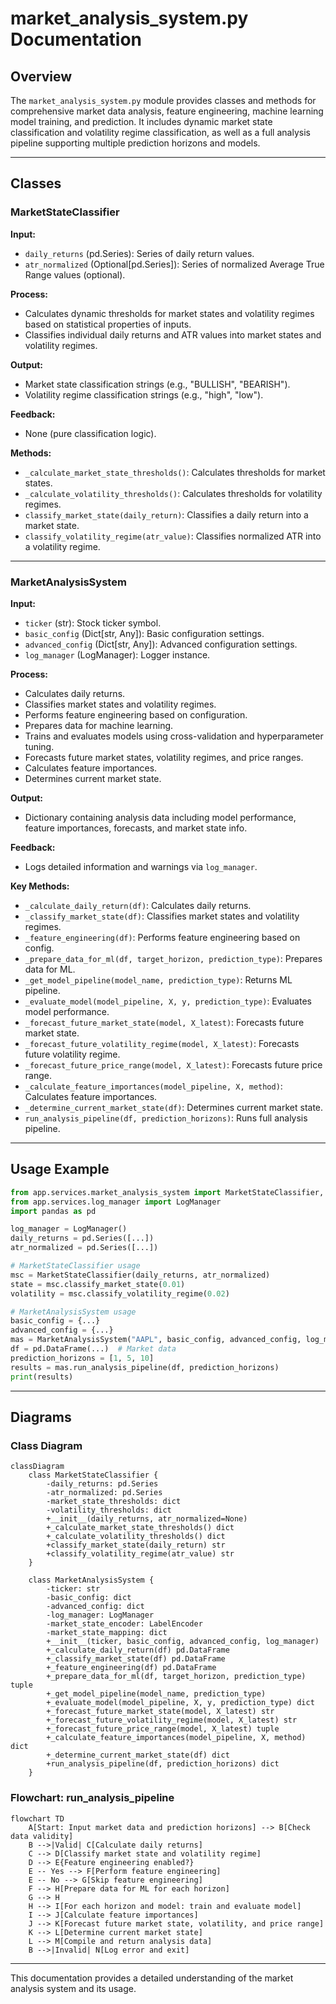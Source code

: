 # market_analysis_system.py Documentation

## Overview
The `market_analysis_system.py` module provides classes and methods for comprehensive market data analysis, feature engineering, machine learning model training, and prediction. It includes dynamic market state classification and volatility regime classification, as well as a full analysis pipeline supporting multiple prediction horizons and models.

---

## Classes

### MarketStateClassifier

**Input:**
- `daily_returns` (pd.Series): Series of daily return values.
- `atr_normalized` (Optional[pd.Series]): Series of normalized Average True Range values (optional).

**Process:**
- Calculates dynamic thresholds for market states and volatility regimes based on statistical properties of inputs.
- Classifies individual daily returns and ATR values into market states and volatility regimes.

**Output:**
- Market state classification strings (e.g., "BULLISH", "BEARISH").
- Volatility regime classification strings (e.g., "high", "low").

**Feedback:**
- None (pure classification logic).

**Methods:**
- `_calculate_market_state_thresholds()`: Calculates thresholds for market states.
- `_calculate_volatility_thresholds()`: Calculates thresholds for volatility regimes.
- `classify_market_state(daily_return)`: Classifies a daily return into a market state.
- `classify_volatility_regime(atr_value)`: Classifies normalized ATR into a volatility regime.

---

### MarketAnalysisSystem

**Input:**
- `ticker` (str): Stock ticker symbol.
- `basic_config` (Dict[str, Any]): Basic configuration settings.
- `advanced_config` (Dict[str, Any]): Advanced configuration settings.
- `log_manager` (LogManager): Logger instance.

**Process:**
- Calculates daily returns.
- Classifies market states and volatility regimes.
- Performs feature engineering based on configuration.
- Prepares data for machine learning.
- Trains and evaluates models using cross-validation and hyperparameter tuning.
- Forecasts future market states, volatility regimes, and price ranges.
- Calculates feature importances.
- Determines current market state.

**Output:**
- Dictionary containing analysis data including model performance, feature importances, forecasts, and market state info.

**Feedback:**
- Logs detailed information and warnings via `log_manager`.

**Key Methods:**
- `_calculate_daily_return(df)`: Calculates daily returns.
- `_classify_market_state(df)`: Classifies market states and volatility regimes.
- `_feature_engineering(df)`: Performs feature engineering based on config.
- `_prepare_data_for_ml(df, target_horizon, prediction_type)`: Prepares data for ML.
- `_get_model_pipeline(model_name, prediction_type)`: Returns ML pipeline.
- `_evaluate_model(model_pipeline, X, y, prediction_type)`: Evaluates model performance.
- `_forecast_future_market_state(model, X_latest)`: Forecasts future market state.
- `_forecast_future_volatility_regime(model, X_latest)`: Forecasts future volatility regime.
- `_forecast_future_price_range(model, X_latest)`: Forecasts future price range.
- `_calculate_feature_importances(model_pipeline, X, method)`: Calculates feature importances.
- `_determine_current_market_state(df)`: Determines current market state.
- `run_analysis_pipeline(df, prediction_horizons)`: Runs full analysis pipeline.

---

## Usage Example

```python
from app.services.market_analysis_system import MarketStateClassifier, MarketAnalysisSystem
from app.services.log_manager import LogManager
import pandas as pd

log_manager = LogManager()
daily_returns = pd.Series([...])
atr_normalized = pd.Series([...])

# MarketStateClassifier usage
msc = MarketStateClassifier(daily_returns, atr_normalized)
state = msc.classify_market_state(0.01)
volatility = msc.classify_volatility_regime(0.02)

# MarketAnalysisSystem usage
basic_config = {...}
advanced_config = {...}
mas = MarketAnalysisSystem("AAPL", basic_config, advanced_config, log_manager)
df = pd.DataFrame(...)  # Market data
prediction_horizons = [1, 5, 10]
results = mas.run_analysis_pipeline(df, prediction_horizons)
print(results)
```

---

## Diagrams

### Class Diagram

```mermaid
classDiagram
    class MarketStateClassifier {
        -daily_returns: pd.Series
        -atr_normalized: pd.Series
        -market_state_thresholds: dict
        -volatility_thresholds: dict
        +__init__(daily_returns, atr_normalized=None)
        +_calculate_market_state_thresholds() dict
        +_calculate_volatility_thresholds() dict
        +classify_market_state(daily_return) str
        +classify_volatility_regime(atr_value) str
    }

    class MarketAnalysisSystem {
        -ticker: str
        -basic_config: dict
        -advanced_config: dict
        -log_manager: LogManager
        -market_state_encoder: LabelEncoder
        -market_state_mapping: dict
        +__init__(ticker, basic_config, advanced_config, log_manager)
        +_calculate_daily_return(df) pd.DataFrame
        +_classify_market_state(df) pd.DataFrame
        +_feature_engineering(df) pd.DataFrame
        +_prepare_data_for_ml(df, target_horizon, prediction_type) tuple
        +_get_model_pipeline(model_name, prediction_type)
        +_evaluate_model(model_pipeline, X, y, prediction_type) dict
        +_forecast_future_market_state(model, X_latest) str
        +_forecast_future_volatility_regime(model, X_latest) str
        +_forecast_future_price_range(model, X_latest) tuple
        +_calculate_feature_importances(model_pipeline, X, method) dict
        +_determine_current_market_state(df) dict
        +run_analysis_pipeline(df, prediction_horizons) dict
    }
```

### Flowchart: run_analysis_pipeline

```mermaid
flowchart TD
    A[Start: Input market data and prediction horizons] --> B[Check data validity]
    B -->|Valid| C[Calculate daily returns]
    C --> D[Classify market state and volatility regime]
    D --> E{Feature engineering enabled?}
    E -- Yes --> F[Perform feature engineering]
    E -- No --> G[Skip feature engineering]
    F --> H[Prepare data for ML for each horizon]
    G --> H
    H --> I[For each horizon and model: train and evaluate model]
    I --> J[Calculate feature importances]
    J --> K[Forecast future market state, volatility, and price range]
    K --> L[Determine current market state]
    L --> M[Compile and return analysis data]
    B -->|Invalid| N[Log error and exit]
```

---

This documentation provides a detailed understanding of the market analysis system and its usage.
